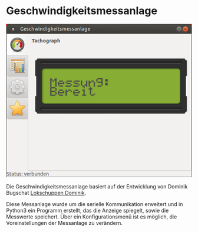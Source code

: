 # Geschwindigkeitsmessanlage
![](view1.jpg)

Die Geschwindigkeitsmessanlage basiert auf der Entwicklung von Dominik Bugschat [Lokschuppen Dominik](https://www.lokschuppen-dominik.de/Spur%20H0/Bastelanleitungen/Geschwindigkeitsmessung/Seite.htm).

Diese Messanlage wurde um die serielle Kommunikation erweitert und in Python3 ein Programm erstellt, das die Anzeige spiegelt, sowie die Messwerte speichert.
Über ein Konfigurationsmenü ist es möglich, die Voreinstellungen der Messanlage zu verändern.
